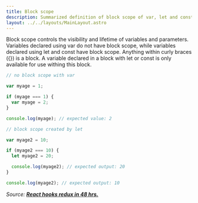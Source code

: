 ```yaml
---
title: Block scope
description: Summarized definition of block scope of var, let and const
layout: ../../layouts/MainLayout.astro
---
```


Block scope controls the visibility and lifetime of variables and parameters. Variables declared using var do not have block scope, while variables declared using let and const have block scope. Anything within curly braces ({}) is a block. A variable declared in a block with let or const is only available for use withing this block.

```js
// no block scope with var

var myage = 1;

if (myage === 1) {
  var myage = 2;
}

console.log(myage); // expected value: 2

// block scope created by let

var myage2 = 10;

if (myage2 === 10) {
  let myage2 = 20;

  console.log(myage2); // expected output: 20
}

console.log(myage2); // expected output: 10
```

_Source: [**React hooks redux in 48 hrs.**](https://www.amazon.com/React-Hooks-Redux-hours-JavaScript-ebook/dp/B0987SZHW4)_